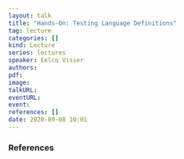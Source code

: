 ```yaml
---
layout: talk
title: "Hands-On: Testing Language Definitions"
tag: lecture
categories: []
kind: Lecture
series: lectures
speaker: Eelco Visser
authors:
pdf:
image:
talkURL:
eventURL:
event:
references: []
date: 2020-09-08 10:01
---
```


### References
